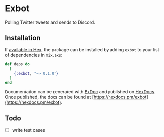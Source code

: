 # Exbot

Polling Twitter tweets and sends to Discord.

## Installation

If [available in Hex](https://hex.pm/docs/publish), the package can be installed
by adding `exbot` to your list of dependencies in `mix.exs`:

```elixir
def deps do
  [
    {:exbot, "~> 0.1.0"}
  ]
end
```

Documentation can be generated with [ExDoc](https://github.com/elixir-lang/ex_doc)
and published on [HexDocs](https://hexdocs.pm). Once published, the docs can
be found at [https://hexdocs.pm/exbot](https://hexdocs.pm/exbot).

## Todo

- [ ] write test cases
